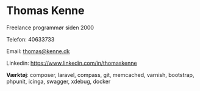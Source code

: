 # Thomas Kenne

Freelance programmør siden 2000

Telefon: 40633733 

Email: thomas@kenne.dk

Linkedin: https://www.linkedin.com/in/thomaskenne

**Værktøj**: composer, laravel, compass, git, memcached, varnish, bootstrap, phpunit, icinga, swagger, xdebug, docker
